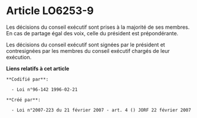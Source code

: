# Article LO6253-9

Les décisions du conseil exécutif sont prises à la majorité de ses membres. En cas de partage égal des voix, celle du
président est prépondérante.

Les décisions du conseil exécutif sont signées par le président et contresignées par les membres du conseil exécutif chargés
de leur exécution.

**Liens relatifs à cet article**

	**Codifié par**:

	  - Loi n°96-142 1996-02-21

	**Créé par**:

	  - Loi n°2007-223 du 21 février 2007 - art. 4 () JORF 22 février 2007
